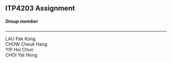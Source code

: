 <h2>ITP4203 Assignment</h2>
<h5>Group member</h5>
<hr>
<p>LAU Pak Kong <br>
CHOW Cheuk Hang <br>
YIP Hoi Chun <br>
CHOI Yat Hong</p>
